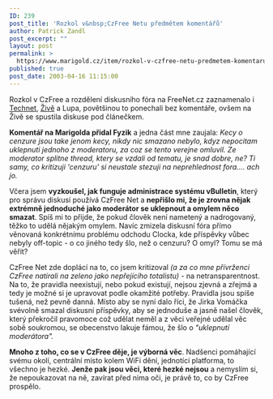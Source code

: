 ```yaml
---
ID: 239
post_title: 'Rozkol v&nbsp;CzFree Netu předmětem komentářů'
author: Patrick Zandl
post_excerpt: ""
layout: post
permalink: >
  https://www.marigold.cz/item/rozkol-v-czfree-netu-predmetem-komentaru
published: true
post_date: 2003-04-16 11:15:00
---
```

Rozkol v CzFree a rozdělení diskusního fóra na FreeNet.cz zaznamenalo i <A href="http://www.technet.cz/zprava.html?zprava=22333" target=_blank>Technet</A>, <A href="http://www.zive.cz/h/Bleskovky/AR.asp?ARI=110352&amp;CAI=2097&amp;HID=19" target=_blank>Živě</A> a Lupa, povětšinou to ponechali bez komentáře, ovšem na Živě se spustila diskuse pod článečkem. 
<P><STRONG>Komentář na Marigolda přidal Fyzik</STRONG> a jedna část mne zaujala: <I>Kecy o cenzure jsou take jenom kecy, nikdy nic smazano nebylo, kdyz nepocitam uklepnuti jednoho z moderatoru, za coz se tento verejne omluvil. Ze moderator splitne thread, ktery se vzdali od tematu, je snad dobre, ne? Ti samy, co kritizuji 'cenzuru' si neustale stezuji na neprehlednost fora.... ach jo. </I>
<P>Včera jsem <STRONG>vyzkoušel, jak funguje administrace systému vBulletin</STRONG>, který pro správu diskusí používá CzFree Net a <STRONG>nepřišlo mi, že je zrovna nějak extrémně jednoduché jako moderátor se uklepnout a omylem něco smazat</STRONG>. Spíš mi to přijde, že pokud člověk není nametený a nadrogovaný, těžko to udělá nějakým omylem. Navíc zmizela diskusní fóra přímo věnovaná konkrétnímu problému odchodu Clocka, kde příspěvky vůbec nebyly off-topic - o co jiného tedy šlo, než o cenzuru? O omyl? Tomu se má věřit?
<P>CzFree Net zde doplácí na to, co jsem kritizoval <EM>(a za co mne přívrženci CzFree natírali na zeleno jako nepřejícího totalistu)</EM> - na netransparentnost. Na to, že pravidla neexistují, nebo pokud existují, nejsou zjevná a zřejmá a tedy je možné si je upravovat podle okamžité potřeby. Pravidla jsou spíše tušená, než pevně danná. Místo aby se nyní dalo říci, že Jirka Vomáčka svévolně smazal diskusní příspěvky, aby se jednoduše a jasně našel člověk, který překročil pravomoce což udělat neměl a z věci veřejné udělal věc sobě soukromou, se obecenstvo lakuje fámou, že šlo o <EM>"uklepnutí moderátora".</EM> 
<P><STRONG>Mnoho z toho, co se v CzFree děje, je výborná věc</STRONG>. Nadšenci pomáhající svému okolí, centrální místo kolem WiFi dění, jednotící platforma, to všechno je hezké. <STRONG>Jenže pak jsou věci, které hezké nejsou</STRONG> a nemyslím si, že nepoukazovat na ně, zavírat před nima oči, je právě to, co by CzFree prospělo. </P>